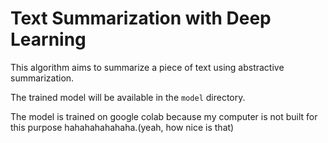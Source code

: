 # Text Summarization with Deep Learning

This algorithm aims to summarize a piece of text using abstractive summarization.

The trained model will be available in the `model` directory.

The model is trained on google colab because my computer is not built for this purpose hahahahahahaha.(yeah, how nice is that)


